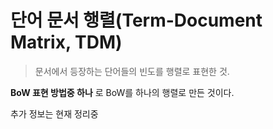 # 단어 문서 행렬(Term-Document Matrix, TDM)
> 문서에서 등장하는 단어들의 빈도를 행렬로 표현한 것.

__BoW 표현 방법중 하나__ 로 BoW를 하나의 행렬로 만든 것이다.

추가 정보는 현재 정리중
